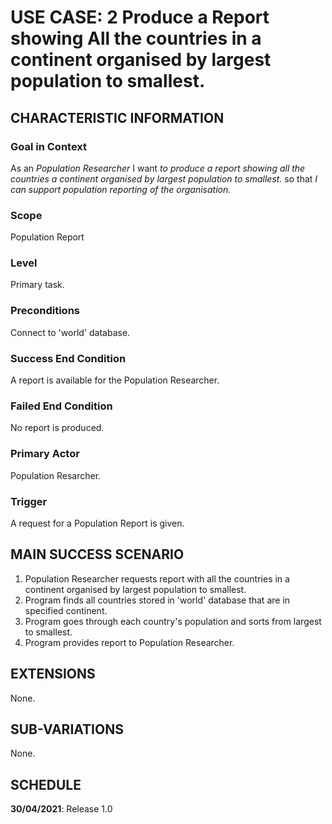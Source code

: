 # USE CASE: 2 Produce a Report showing All the countries in a continent organised by largest population to smallest.

## CHARACTERISTIC INFORMATION

### Goal in Context

As an *Population  Researcher* I want *to produce a report showing all the countries a continent organised by largest population to smallest.* so that *I can support population reporting of the organisation.*

### Scope

Population Report

### Level

Primary task.

### Preconditions

Connect to 'world' database.

### Success End Condition

A report is available for the Population Researcher.

### Failed End Condition

No report is produced.

### Primary Actor

Population Resarcher.

### Trigger

A request for a Population Report is given.

## MAIN SUCCESS SCENARIO

1. Population Researcher requests report with all the countries in a continent organised by largest population to smallest.
2. Program finds all countries stored in 'world' database that are in specified continent.
3. Program goes through each country's population and sorts from largest to smallest.
4. Program provides report to Population Researcher.

## EXTENSIONS

None.

## SUB-VARIATIONS

None.

## SCHEDULE

**30/04/2021**: Release 1.0
